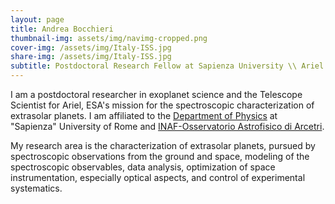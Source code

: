 ```yaml
---
layout: page
title: Andrea Bocchieri
thumbnail-img: assets/img/navimg-cropped.png
cover-img: /assets/img/Italy-ISS.jpg
share-img: /assets/img/Italy-ISS.jpg
subtitle: Postdoctoral Research Fellow at Sapienza University \\ Ariel Telescope Scientist
---
```


I am a postdoctoral researcher in exoplanet science and the Telescope Scientist for Ariel, ESA's mission for the spectroscopic characterization of extrasolar planets. I am affiliated to the [Department of Physics](https://www.phys.uniroma1.it/fisica/) at "Sapienza" University of Rome and [INAF-Osservatorio Astrofisico di Arcetri](https://www.arcetri.inaf.it/).

My research area is the characterization of extrasolar planets, pursued by spectroscopic observations from the ground and space, modeling of the spectroscopic observables, data analysis, optimization of space instrumentation, especially optical aspects, and control of experimental systematics. 
